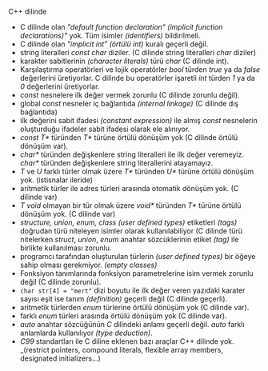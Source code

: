 C++ dilinde
+ C dilinde olan _"default function declaration" (implicit function declarations)"_ yok. Tüm isimler _(identifiers)_ bildirilmeli.
+ C dilinde olan _"implicit int"_ _(örtülü int)_ kuralı geçerli değil. 
+ string literalleri _const char_ diziler. (C dilinde string literalleri _char_ diziler)
+ karakter sabitlerinin _(character literals)_ türü _char_ (C dilinde int).
+ Karşılaştırma operatörleri ve lojik operatörler _bool_ türden _true_ ya da _false_ değerlerini üretiyorlar. C dilinde bu operatörler işaretli _int_ türden _1_ ya da _0_ değerlerini üretiyorlar.
+ _const_ nesnelere ilk değer vermek zorunlu (C dilinde zorunlu değil).
+ global _const_ nesneler iç bağlantıda _(internal linkage)_ (C dilinde dış bağlantıda)
+ ilk değerini sabit ifadesi _(constant expression)_ ile almış _const_ nesnelerin oluşturduğu ifadeler sabit ifadesi olarak ele alınıyor.
+ _const T*_ türünden _T*_ türüne örtülü dönüşüm yok (C dilinde örtülü dönüşüm var).
+ _char*_ türünden değişkenlere string literalleri ile ilk değer veremeyiz. _char*_ türünden değişkenlere string literallerini atayamayız.
+ _T_ ve _U_ farklı türler olmak üzere _T*_ türünden _U*_ türüne örtülü dönüşüm yok. (istisnalar ileride)
+ aritmetik türler ile adres türleri arasında otomatik dönüşüm yok. (C dilinde var)
+ _T_ _void_ olmayan bir tür olmak üzere _void*_ türünden _T*_ türüne örtülü dönüşüm yok. (C dilinde var)
+ _structure, union, enum, class (user defined types)_ etiketleri _(tags)_ doğrudan türü niteleyen isimler olarak kullanılabiliyor (C dilinde türü nitelerken _struct_, _union_, _enum_ anahtar sözcüklerinin etiket _(tag)_ ile birlikte kullanılması zorunlu.
+ programcı tarafından oluşturulan türlerin _(user defined types)_ bir öğeye sahip olması gerekmiyor. _(empty classes)_
+ Fonksiyon tanımlarında fonksiyon parametrelerine isim vermek zorunlu değil (C dilinde zorunlu).
+ ```char str[4] = "mert"``` dizi boyutu ile ilk değer veren yazıdaki karater sayısı eşit ise tanım _(definition)_ geçerli değil (C dilinde geçerli).
+ aritmetik türlerden _enum_ türlerine örtülü dönüşüm yok (C dilinde var).
+ farklı _enum_ türleri arasında örtülü dönüşüm yok (C dilinde var).
+ _auto_ anahtar sözcüğünün _C_ dilindeki anlamı geçerli değil. _auto_ farklı anlamlarda kullanılıyor _(type deduction)_.
+ _C99_ standartları ile C diline eklenen bazı araçlar C++ dilinde yok. _(restrict pointers, compound literals, flexible array members, designated initializers...)





